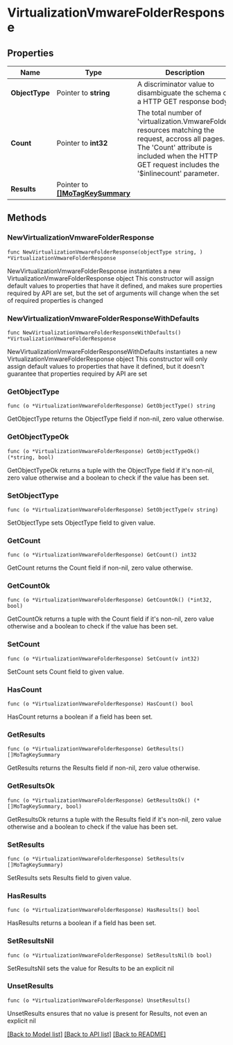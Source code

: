 # VirtualizationVmwareFolderResponse

## Properties

Name | Type | Description | Notes
------------ | ------------- | ------------- | -------------
**ObjectType** | Pointer to **string** | A discriminator value to disambiguate the schema of a HTTP GET response body. | 
**Count** | Pointer to **int32** | The total number of &#39;virtualization.VmwareFolder&#39; resources matching the request, accross all pages. The &#39;Count&#39; attribute is included when the HTTP GET request includes the &#39;$inlinecount&#39; parameter. | [optional] 
**Results** | Pointer to [**[]MoTagKeySummary**](MoTagKeySummary.md) |  | [optional] 

## Methods

### NewVirtualizationVmwareFolderResponse

`func NewVirtualizationVmwareFolderResponse(objectType string, ) *VirtualizationVmwareFolderResponse`

NewVirtualizationVmwareFolderResponse instantiates a new VirtualizationVmwareFolderResponse object
This constructor will assign default values to properties that have it defined,
and makes sure properties required by API are set, but the set of arguments
will change when the set of required properties is changed

### NewVirtualizationVmwareFolderResponseWithDefaults

`func NewVirtualizationVmwareFolderResponseWithDefaults() *VirtualizationVmwareFolderResponse`

NewVirtualizationVmwareFolderResponseWithDefaults instantiates a new VirtualizationVmwareFolderResponse object
This constructor will only assign default values to properties that have it defined,
but it doesn't guarantee that properties required by API are set

### GetObjectType

`func (o *VirtualizationVmwareFolderResponse) GetObjectType() string`

GetObjectType returns the ObjectType field if non-nil, zero value otherwise.

### GetObjectTypeOk

`func (o *VirtualizationVmwareFolderResponse) GetObjectTypeOk() (*string, bool)`

GetObjectTypeOk returns a tuple with the ObjectType field if it's non-nil, zero value otherwise
and a boolean to check if the value has been set.

### SetObjectType

`func (o *VirtualizationVmwareFolderResponse) SetObjectType(v string)`

SetObjectType sets ObjectType field to given value.


### GetCount

`func (o *VirtualizationVmwareFolderResponse) GetCount() int32`

GetCount returns the Count field if non-nil, zero value otherwise.

### GetCountOk

`func (o *VirtualizationVmwareFolderResponse) GetCountOk() (*int32, bool)`

GetCountOk returns a tuple with the Count field if it's non-nil, zero value otherwise
and a boolean to check if the value has been set.

### SetCount

`func (o *VirtualizationVmwareFolderResponse) SetCount(v int32)`

SetCount sets Count field to given value.

### HasCount

`func (o *VirtualizationVmwareFolderResponse) HasCount() bool`

HasCount returns a boolean if a field has been set.

### GetResults

`func (o *VirtualizationVmwareFolderResponse) GetResults() []MoTagKeySummary`

GetResults returns the Results field if non-nil, zero value otherwise.

### GetResultsOk

`func (o *VirtualizationVmwareFolderResponse) GetResultsOk() (*[]MoTagKeySummary, bool)`

GetResultsOk returns a tuple with the Results field if it's non-nil, zero value otherwise
and a boolean to check if the value has been set.

### SetResults

`func (o *VirtualizationVmwareFolderResponse) SetResults(v []MoTagKeySummary)`

SetResults sets Results field to given value.

### HasResults

`func (o *VirtualizationVmwareFolderResponse) HasResults() bool`

HasResults returns a boolean if a field has been set.

### SetResultsNil

`func (o *VirtualizationVmwareFolderResponse) SetResultsNil(b bool)`

 SetResultsNil sets the value for Results to be an explicit nil

### UnsetResults
`func (o *VirtualizationVmwareFolderResponse) UnsetResults()`

UnsetResults ensures that no value is present for Results, not even an explicit nil

[[Back to Model list]](../README.md#documentation-for-models) [[Back to API list]](../README.md#documentation-for-api-endpoints) [[Back to README]](../README.md)


